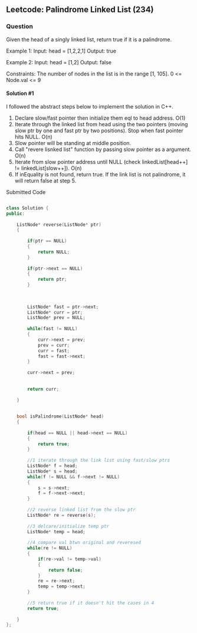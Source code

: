 ## Leetcode: Palindrome Linked List (234)
### Question

Given the head of a singly linked list, return true if it is a palindrome.

Example 1:
Input: head = [1,2,2,1]
Output: true


Example 2:
Input: head = [1,2]
Output: false

Constraints:
The number of nodes in the list is in the range [1, 105].
0 <= Node.val <= 9
 


#### Solution #1
I followed the abstract steps below to implement the solution in C++.
1. Declare slow/fast pointer then initialize them eql to head address. O(1)
2. Iterate through the linked list from head using the two pointers (moving slow ptr by one and fast ptr by two positions). Stop when fast pointer hits NULL. O(n)
3. Slow pointer will be standing at middle position.
4. Call "revere lisnked list" function by passing slow pointer as a argument. O(n)
5. Iterate from slow pointer address until NULL (check linkedList[head++] != linkedList[slow++]). O(n)
6. If inEquality is not found, return true. If the link list is not palindrome, it will return false at step 5.

Submitted Code

``` cpp

class Solution {
public:
    
    ListNode* reverse(ListNode* ptr)
    {
        
        if(ptr == NULL)
        {
            return NULL;
        }
        
        if(ptr->next == NULL)
        {
            return ptr;
        }
        
        
        
        ListNode* fast = ptr->next;
        ListNode* curr = ptr;
        ListNode* prev = NULL;
        
        while(fast != NULL)
        {
            curr->next = prev;
            prev = curr;
            curr = fast;
            fast = fast->next;
        }
        
        curr->next = prev;
        
        
        return curr;
        
    }
    
    
    bool isPalindrome(ListNode* head)
    {
        
        if(head == NULL || head->next == NULL)
        {
            return true;
        }
        
        //1 iterate through the link list using fast/slow ptrs
        ListNode* f = head;
        ListNode* s = head;
        while(f != NULL && f->next != NULL)
        {
            s = s->next;
            f = f->next->next;
        }
        
        //2 reverse linked list from the slow ptr
        ListNode* re = reverse(s);    
        
        //3 delcare/initialize temp ptr
        ListNode* temp = head;
        
        //4 compare val btwn original and reveresed
        while(re != NULL)
        {
            if(re->val != temp->val)
            {
                return false;
            }
            re = re->next;
            temp = temp->next;
        }
        
        //5 return true if it doesn't hit the cases in 4
        return true;
        
    }
};

```